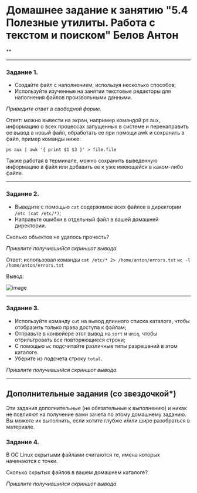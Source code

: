 # Домашнее задание к занятию "5.4 Полезные утилиты. Работа с текстом и поиском" Белов Антон
**

------
### Задание 1.

 - Создайте файл с наполнением, используя несколько способов;
 - Используйте изученные на занятии текстовые редакторы для наполнения файлов произвольными данными.

*Приведите ответ в свободной форме.*

Ответ: можно вывести на экран, например командой ps aux, информацию о всех процессах запущенных в системе и перенаправить ее вывод в новый файл, обработать ее при помощи awk и сохранить в файл, пример команды ниже:

`ps aux | awk '{ print $1 $3 }' > file.file`

Также работая в терминале, можно сохранить выведенную информацию в файл или добавить ее к уже имеющейся в каком-либо файле.

------
### Задание 2.

 - Выведите с помощью `cat` содержимое всех файлов в директории `/etc (cat /etc/*)`;
 - Направьте ошибки в отдельный файл в вашей домашней директории.
 
 Сколько объектов не удалось прочесть?

*Пришлите получившийся скриншот вывода.*

Ответ: использовал команды 
`cat /etc/* 2> /home/anton/errors.txt`
`wc -l /home/anton/errors.txt`

Вывод:

![image](https://user-images.githubusercontent.com/107868869/201153698-4dbfa2c1-21d6-4219-aed6-899d9fd1322d.png)

------
### Задание 3.

 - Используйте команду `cut` на вывод длинного списка каталога, чтобы отобразить только права доступа к файлам;
 - Отправьте в конвейере этот вывод на `sort` и `uniq`, чтобы отфильтровать все повторяющиеся строки;
 - С помощью `wc` подсчитайте различные типы разрешений в этом каталоге.
 - Уберите из подсчета строку `total`.

*Пришлите получившийся скриншот вывода.*

------
## Дополнительные задания (со звездочкой*)

Эти задания дополнительные (не обязательные к выполнению) и никак не повлияют на получение вами зачета по этому домашнему заданию. Вы можете их выполнить, если хотите глубже и/или шире разобраться в материале.

### Задание 4.

В ОС Linux скрытыми файлами считаются те, имена которых начинаются с точки.

Сколько скрытых файлов в вашем домашнем каталоге?

*Пришлите получившийся скриншот вывода.*
